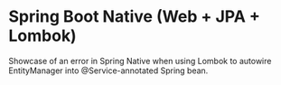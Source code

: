 # Spring Boot Native (Web + JPA + Lombok)
Showcase of an error in Spring Native when using Lombok to autowire EntityManager into @Service-annotated Spring bean.